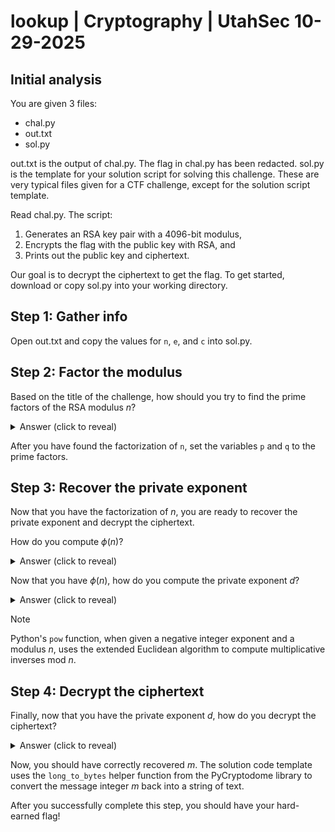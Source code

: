 # lookup | Cryptography | UtahSec 10-29-2025

## Initial analysis

You are given 3 files:

* chal.py
* out.txt
* sol.py

out.txt is the output of chal.py. The flag in chal.py has been redacted. sol.py is the template for your solution script for solving this challenge. These are very typical files given for a CTF challenge, except for the solution script template.

Read chal.py. The script:

1. Generates an RSA key pair with a 4096-bit modulus,
2. Encrypts the flag with the public key with RSA, and
3. Prints out the public key and ciphertext.

Our goal is to decrypt the ciphertext to get the flag. To get started, download or copy sol.py into your working directory.

## Step 1: Gather info

Open out.txt and copy the values for `n`, `e`, and `c` into sol.py.

## Step 2: Factor the modulus

Based on the title of the challenge, how should you try to find the prime factors of the RSA modulus $n$?

<details>
    <summary>Answer (click to reveal)</summary>

    You can use https://factordb.com/ to look up the prime factors. Copy the value of `n` and look up the factors.
</details>

After you have found the factorization of `n`, set the variables `p` and `q` to the prime factors.

## Step 3: Recover the private exponent

Now that you have the factorization of $n$, you are ready to recover the private exponent and decrypt the ciphertext.

How do you compute $\phi (n)$?

<details>
    <summary>Answer (click to reveal)</summary>

    $\phi (n) = (p - 1)(q - 1)$

    In Python, this can be computed with `phi = (p - 1) * (q - 1)`.
</details>

Now that you have $\phi (n)$, how do you compute the private exponent $d$?

<details>
    <summary>Answer (click to reveal)</summary>

    $d \equiv e^{-1} \mod \phi (n)$

    In Python, this can be computed with `pow(e, -1, mod=phi)`.
</details>

> [!NOTE]
> Python's `pow` function, when given a negative integer exponent and a modulus $n$, uses the extended Euclidean algorithm to compute multiplicative inverses mod $n$.

## Step 4: Decrypt the ciphertext

Finally, now that you have the private exponent $d$, how do you decrypt the ciphertext?

<details>
    <summary>Answer (click to reveal)</summary>

    $m \equiv c^d \mod n$

    In Python, this can be computed with `pow(c, d, mod=n)`.
</details>

Now, you should have correctly recovered $m$. The solution code template uses the `long_to_bytes` helper function from the PyCryptodome library to convert the message integer $m$ back into a string of text.

After you successfully complete this step, you should have your hard-earned flag!
